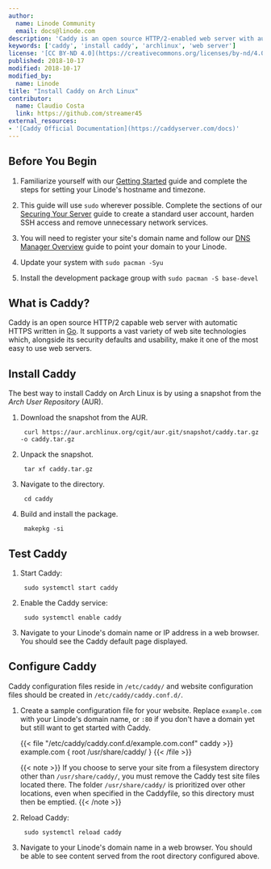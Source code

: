 ```yaml
---
author:
  name: Linode Community
  email: docs@linode.com
description: 'Caddy is an open source HTTP/2-enabled web server with automatic HTTPS. This guide demonstrates how to install Caddy on Arch Linux.'
keywords: ['caddy', 'install caddy', 'archlinux', 'web server']
license: '[CC BY-ND 4.0](https://creativecommons.org/licenses/by-nd/4.0)'
published: 2018-10-17
modified: 2018-10-17
modified_by:
  name: Linode
title: "Install Caddy on Arch Linux"
contributor:
  name: Claudio Costa
  link: https://github.com/streamer45
external_resources:
- '[Caddy Official Documentation](https://caddyserver.com/docs)'
---
```


## Before You Begin

1. Familiarize yourself with our [Getting Started](/docs/getting-started) guide and complete the steps for setting your Linode's hostname and timezone.

1. This guide will use `sudo` wherever possible. Complete the sections of our [Securing Your Server](/docs/security/securing-your-server) guide to create a standard user account, harden SSH access and remove unnecessary network services.

1. You will need to register your site's domain name and follow our [DNS Manager Overview](/docs/networking/dns/dns-manager-overview#add-records) guide to point your domain to your Linode.

1. Update your system with `sudo pacman -Syu`

1. Install the development package group with `sudo pacman -S base-devel`

## What is Caddy?

Caddy is an open source HTTP/2 capable web server with automatic HTTPS written in [Go](https://golang.org/). It supports a vast variety of web site technologies which, alongside its security defaults and usability, make it one of the most easy to use web servers.

## Install Caddy

The best way to install Caddy on Arch Linux is by using a snapshot from the *Arch User Repository* (AUR).

1. Download the snapshot from the AUR.

        curl https://aur.archlinux.org/cgit/aur.git/snapshot/caddy.tar.gz -o caddy.tar.gz

1. Unpack the snapshot.

        tar xf caddy.tar.gz

1. Navigate to the directory.

        cd caddy

1. Build and install the package.

        makepkg -si

## Test Caddy

1. Start Caddy:

        sudo systemctl start caddy

1. Enable the Caddy service:

        sudo systemctl enable caddy

1. Navigate to your Linode's domain name or IP address in a web browser. You should see the Caddy default page displayed.

## Configure Caddy

Caddy configuration files reside in `/etc/caddy/` and website configuration files should be created in `/etc/caddy/caddy.conf.d/`.

1. Create a sample configuration file for your website. Replace `example.com` with your Linode's domain name, or `:80` if you don't have a domain yet but still want to get started with Caddy.

    {{< file "/etc/caddy/caddy.conf.d/example.com.conf" caddy >}}
example.com {
    root /usr/share/caddy/
}
{{< /file >}}

    {{< note >}}
If you choose to serve your site from a filesystem directory other than `/usr/share/caddy/`, you must remove the Caddy test site files located there. The folder `/usr/share/caddy/` is prioritized over other locations, even when specified in the Caddyfile, so this directory must then be emptied.
{{< /note >}}

1. Reload Caddy:

        sudo systemctl reload caddy

1. Navigate to your Linode's domain name in a web browser. You should be able to see content served from the root directory configured above.
